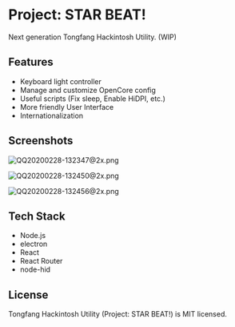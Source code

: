 # Project: STAR BEAT!

Next generation Tongfang Hackintosh Utility. (WIP)

## Features

- Keyboard light controller
- Manage and customize OpenCore config
- Useful scripts (Fix sleep, Enable HiDPI, etc.)
- More friendly User Interface
- Internationalization

## Screenshots

![QQ20200228-132347@2x.png](https://i.loli.net/2020/02/28/h1oAMsyFcORBYVe.png)

![QQ20200228-132450@2x.png](https://i.loli.net/2020/02/28/fhXzYMPrCxNjsL6.png)

![QQ20200228-132456@2x.png](https://i.loli.net/2020/02/28/WytYLQIexS3A1nD.png)

## Tech Stack

- Node.js
- electron
- React
- React Router
- node-hid


## License

Tongfang Hackintosh Utility (Project: STAR BEAT!) is MIT licensed.